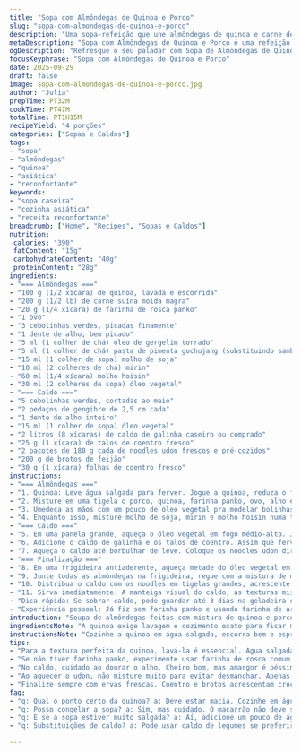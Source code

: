 ```yaml
---
title: "Sopa com Almôndegas de Quinoa e Porco"
slug: "sopa-com-almondegas-de-quinoa-e-porco"
description: "Uma sopa-refeição que une almôndegas de quinoa e carne de porco com toque asiático, mergulhadas em caldo aromático com gengibre, coentro e noodles udon. Livre de lactose, nozes e produtos lácteos, traz equilíbrio entre textura firme das almôndegas e frescor das ervas e brotos de feijão. Perfeita para dias frios, combina cozimento cuidadoso para manter quinoa úmida e carne suculenta, enquanto o caldo vai ganhando camadas de sabor com as ervas. Um prato reconfortante e funcional, que vale cada etapa para não errar na textura nem no tempero."
metaDescription: "Sopa com Almôndegas de Quinoa e Porco é uma refeição cheia de sabores asiáticos e texturas que aquecem. Experimente esta delícia reconfortante."
ogDescription: "Refresque o seu paladar com Sopa de Almôndegas de Quinoa e Porco. Uma combinação perfeita de sabores asiáticos que vão aquecer a sua alma."
focusKeyphrase: "Sopa com Almôndegas de Quinoa e Porco"
date: 2025-09-29
draft: false
image: sopa-com-almondegas-de-quinoa-e-porco.jpg
author: "Julia"
prepTime: PT32M
cookTime: PT47M
totalTime: PT1H15M
recipeYield: "4 porções"
categories: ["Sopas e Caldos"]
tags:
- "sopa"
- "almôndegas"
- "quinoa"
- "asiática"
- "reconfortante"
keywords:
- "sopa caseira"
- "cozinha asiática"
- "receita reconfortante"
breadcrumb: ["Home", "Recipes", "Sopas e Caldos"]
nutrition: 
 calories: "390"
 fatContent: "15g"
 carbohydrateContent: "40g"
 proteinContent: "28g"
ingredients:
- "=== Almôndegas ==="
- "100 g (1/2 xícara) de quinoa, lavada e escorrida"
- "200 g (1/2 lb) de carne suína moída magra"
- "20 g (1/4 xícara) de farinha de rosca panko"
- "1 ovo"
- "3 cebolinhas verdes, picadas finamente"
- "1 dente de alho, bem picado"
- "5 ml (1 colher de chá) óleo de gergelim torrado"
- "5 ml (1 colher de chá) pasta de pimenta gochujang (substituindo sambal oelek para toque coreano)"
- "15 ml (1 colher de sopa) molho de soja"
- "10 ml (2 colheres de chá) mirin"
- "60 ml (1/4 xícara) molho hoisin"
- "30 ml (2 colheres de sopa) óleo vegetal"
- "=== Caldo ==="
- "5 cebolinhas verdes, cortadas ao meio"
- "2 pedaços de gengibre de 2,5 cm cada"
- "1 dente de alho inteiro"
- "15 ml (1 colher de sopa) óleo vegetal"
- "2 litros (8 xícaras) de caldo de galinha caseiro ou comprado"
- "25 g (1 xícara) de talos de coentro fresco"
- "2 pacotes de 180 g cada de noodles udon frescos e pré-cozidos"
- "200 g de brotos de feijão"
- "30 g (1 xícara) folhas de coentro fresco"
instructions:
- "=== Almôndegas ==="
- "1. Quinoa: Leve água salgada para ferver. Jogue a quinoa, reduza o fogo e cozinhe algo entre 12 e 15 minutos. Tem que estar macia, mas não soltando muita espuma viscosa. Escorra, lave com água fria pra cozinhar de vez e esprema bem pra tirar excesso de líquido - use pano de prato limpo se quiser. Quinoa encharcada compromete a liga das almôndegas."
- "2. Misture em uma tigela o porco, quinoa, farinha panko, ovo, alho e cebolinha. Adicione óleo de gergelim e gochujang no lugar do sambal oelek - fica mais complexo, menos ardido puro. Tempere abundantemente com sal e pimenta do reino moída na hora. Use as mãos (leves, não esprema demais) pra misturar até uniformizar - só o suficiente pra não ficar grudando na mão."
- "3. Umedeça as mãos com um pouco de óleo vegetal pra modelar bolinhas de tamanho uniforme, cerca de 1 colher de sopa (15 ml). Coloque numa assadeira ou prato com papel manteiga e leve pra geladeira por uns 15 minutos. Isso ajuda a firmar e evita que se desmanchem na hora do cozimento."
- "4. Enquanto isso, misture molho de soja, mirin e molho hoisin numa tigela pequena e reserve. Essa mistura vai coroar as almôndegas depois de fritas."
- "=== Caldo ==="
- "5. Em uma panela grande, aqueça o óleo vegetal em fogo médio-alto. Jogue as cebolinhas cortadas ao meio, gengibre e o dente de alho inteiro. Deixe dourar com ruídos de chiado, até ficar aromático e levemente tostado, uns 3 a 5 minutos. Cuidado para não queimar o alho inteiro porque amarga."
- "6. Adicione o caldo de galinha e os talos de coentro. Assim que ferver, tampe parcialmente e deixe cozinhar por 8 a 12 minutos pra extrair sabor sem que o gengibre fique muito amargo. Tempere com sal e pimenta a gosto. Use uma escumadeira pra retirar os aromáticos - eles já cumpriram o papel."
- "7. Aqueça o caldo até borbulhar de leve. Coloque os noodles udon diretamente na panela sem mexer pra não quebrar. Tampe, desligue o fogo e deixe eles esquentarem delicadamente no caldo quente, uns 2 a 3 minutos até amolecerem novamente."
- "=== Finalização ==="
- "8. Em uma frigideira antiaderente, aqueça metade do óleo vegetal em fogo médio. Coloque metade das almôndegas e doure até ficarem bem coradas, uns 4 minutos. Vire com cuidado para dourar todos os lados. Repita com a segunda leva com a mesma panela e óleo, assim acelera e cria crosta."
- "9. Junte todas as almôndegas na frigideira, regue com a mistura de molhos reservada e mexa para cobrir as bolas uniformemente. Cozinhe até a redução ficar quase pegajosa e grudada no exterior, 2 a 3 minutos. Esse efeito caramelizado é textura e sabor, sure sign de cozimento no ponto."
- "10. Distribua o caldo com os noodles em tigelas grandes, acrescente os brotos de feijão fresquinhos para um leve crocante que corta a gordura das almôndegas. Coloque as almôndegas por cima e salpique folhas de coentro por cima para frescor e aroma."
- "11. Sirva imediatamente. A manteiga visual do caldo, as texturas mistas e o contraste entre quente e fresco deixam o prato vibrante. Se quiser, pimenta extra na mesa, mas essa versão tem equilíbrio certo para quem curte algo sutil."
- "Dica rápida: Se sobrar caldo, pode guardar até 3 dias na geladeira ou congelar. Só cuide pra não cozinhar demais o macarrão no caldo durante reaquecer - recomento tirar noodles antes do armazenamento."
- "Experiência pessoal: Já fiz sem farinha panko e usando farinha de arroz - a panko dá umidade e leve crocância boa. Trocar o sambal por gochujang me surpreendeu, deixa picância e umami mais interessantes, menos agressivo. No princípio, cozinhava quinoa direto no caldo e mexia muito o macarrão, desgrudava pizza. Hoje, tem que respeitar textura e manipular delicadamente."
introduction: "Soupa de almôndegas feitas com mistura de quinoa e porco, cozida num caldo aromático cheio de gengibre e coentro, finalizada com noodles udon e brotos de feijão. Livre de lactose e nozes, é um prato reconfortante para encher a barriga e aquecer a alma. A mistura da quinoa garante textura macia e liga, evitando almôndegas secas, enquanto os molhos asiáticos criam uma camada complexa e equilibrada de sabores, numa cozinha que pede atenção aos tempos e texturas pra não errar no ponto. Uma receita que aprendi ajustando, testando proporções e trocando ingredientes, dando um toque pessoal sem perder aquele toque oriental."
ingredientsNote: "A quinoa exige lavagem e cozimento exato para ficar macia, mas firme, e basta apertar depois pra retirar água para que as almôndegas não fiquem aguadas. O porco deve ser magro para evitar excesso de gordura, mas um pouco de gordura traz sabor. A substituição do sambal oelek pelo gochujang enriquece o gosto sem ser extremamente picante. Farinha panko é superior para dar leve crocância e não umidade excessiva. No caldo, gengibre e coentro devem ser usados com moderação pra não amargar. Use noodles udon frescos para evitar que se desmanchem, e os brotos de feijão entram fresquinhos para trazer leveza e crocância. O óleo de gergelim torrado acrescenta aroma único, mas pode ser substituído por óleo comum com umas gotas de óleo de gergelim normal."
instructionsNote: "Cozinhe a quinoa em água salgada, escorra bem e esprema a umidade com cuidado – muito líquido faz as almôndegas desmancharem. Misture os ingredientes com mãos levemente umedecidas para não grudar. O descanso das almôndegas geladas ajuda a manter a forma durante a fritura. No caldo, o segredo é dourar aromáticos até sentirem aroma queimadinho sem amargar. Retire os temperos antes do cozimento final para não ficar forte demais. Macarrão udon deve ser carregado no caldo apenas para aquecer, sem agressividade. Na frigideira, doure as almôndegas em lotes para pelar bem e depois caramelize com o molho, criando uma casquinha brilhante e saborosa. Sempre finalize com ervas frescas e brotos para contrastar texturas e aromas."
tips:
- "Para a textura perfeita da quinoa, lavá-la é essencial. Agua salgada fervendo, não esqueça da firmeza. Cuidado para não deixar muito cozida. Aqui não queremos grudar."
- "Se não tiver farinha panko, experimente usar farinha de rosca comum ou até mesmo farinha de arroz. Não vai dar a textura crocante da panko, mas ainda funciona. O importante é a conservação da umidade."
- "No caldo, cuidado ao dourar o alho. Cheiro bom, mas amargor é péssimo. Use uma escumadeira para retirar os aromáticos; eles já cumpriram a função. Não deixe amargo."
- "Ao aquecer o udon, não misture muito para evitar desmanchar. Apenas aqueça no caldo. Prepare-se para um teletransporte direto aos sabores do Japão."
- "Finalize sempre com ervas frescas. Coentro e brotos acrescentam crocância, aroma e explosão de frescor. Uma boa participação no prato todo."
faq:
- "q: Qual o ponto certo da quinoa? a: Deve estar macia. Cozinhe em água salgada. Escorra e lave com água fria. Isso faz toda a diferença para a liga."
- "q: Posso congelar a sopa? a: Sim, mas cuidado. O macarrão não deve ser cozido demais. E retire os noodles antes de congelar. Senão, eles ficam aguados."
- "q: E se a sopa estiver muito salgada? a: Aí, adicione um pouco de água. Mas sempre experimente. Se ficou forte, vale jogar um pouco de leite de coco. Altera flavor."
- "q: Substituições de caldo? a: Pode usar caldo de legumes se preferir. Caldo caseiro é sempre melhor. Mas, se não tiver, uma opção comprada também vai bem."

---
```

